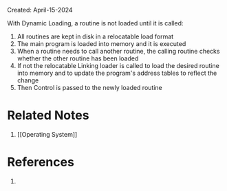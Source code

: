 Created: April-15-2024

With Dynamic Loading, a routine is not loaded until it is called:

1. All routines are kept in disk in a relocatable load format
2. The main program is loaded into memory and it is executed
3. When a routine needs to call another routine, the calling routine checks whether the other routine has been loaded
4. If not the relocatable Linking loader is called to load the desired routine into memory and to update the program's address tables to reflect the change
5. Then Control is passed to the newly loaded routine

# Related Notes

1. [[Operating System]]
# References

1. 